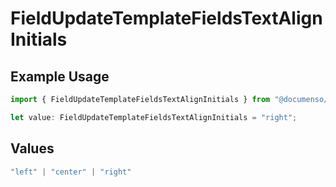 # FieldUpdateTemplateFieldsTextAlignInitials

## Example Usage

```typescript
import { FieldUpdateTemplateFieldsTextAlignInitials } from "@documenso/sdk-typescript/models/operations";

let value: FieldUpdateTemplateFieldsTextAlignInitials = "right";
```

## Values

```typescript
"left" | "center" | "right"
```
